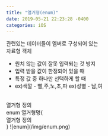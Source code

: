 ```yaml
---
title: "열거형(enum)"
date: 2019-05-21 22:23:28 -0400
categories: iOS
---
```

관련있는 데이터들이 멤버로 구성되어 있는<br>
자료형 객체
- 원치 않는 값이 잘못 입력되는 것 방지
- 입력 받을 값이 한정되어 있을 때
- 특정 값 중 하나만 선택하게 할 때
- ex)색깔 - 빨,주,노,초,파 ex)성별 - 남,여

<br>
열거형 정의
<br>
enum 열거형명{<br>
열거형 정의<br>
}
![enum](/img/enum.png)
